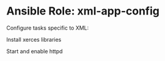 # Ansible Role: xml-app-config

Configure tasks specific to XML:

Install xerces libraries

Start and enable httpd